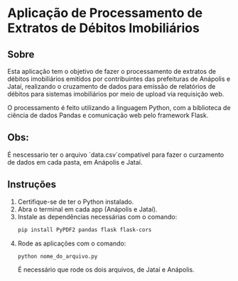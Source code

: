 # Aplicação de Processamento de Extratos de Débitos Imobiliários

## Sobre

Esta aplicação tem o objetivo de fazer o processamento de extratos de débitos imobiliários emitidos por contribuintes das prefeituras de Anápolis e Jataí, realizando o cruzamento de dados para emissão de relatórios de débitos
para sistemas imobiliários por meio de upload via requisição web.

O processamento é feito utilizando a linguagem Python, com a biblioteca de ciência de dados Pandas e comunicação web pelo framework Flask.

## Obs:

É nescessario ter  o arquivo ´data.csv`compativel para fazer o curzamento de dados em cada pasta, em Anápolis e Jataí.

## Instruções

1. Certifique-se de ter o Python instalado.
2. Abra o terminal em cada app (Anápolis e Jataí).
3. Instale as dependências necessárias com o comando:
    ```sh
    pip install PyPDF2 pandas flask flask-cors
    ```
4. Rode as aplicações com o comando:
    ```sh
    python nome_do_arquivo.py
    ```
    É necessário que rode os dois arquivos, de Jataí e Anápolis.
